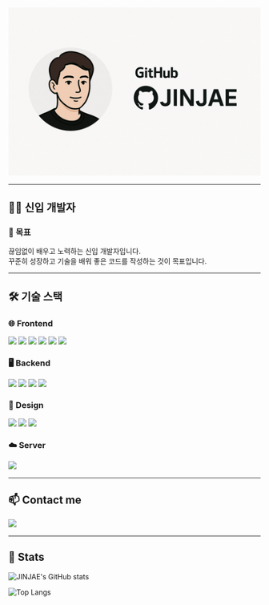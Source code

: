 <div align="center">
  <img src="https://github.com/kkkk-270/kkkk-270/blob/main/jinjaebanner.png" alt="JINJAE GitHub Banner" width="600"/>
</div>

---

## 🧑‍💻 신입 개발자

### 🎯 목표  
끊임없이 배우고 노력하는 신입 개발자입니다.  
꾸준히 성장하고 기술을 배워 좋은 코드를 작성하는 것이 목표입니다.

---

## 🛠️ 기술 스택  

### 🌐 Frontend  
<img src="https://img.shields.io/badge/HTML5-E34F26?style=flat&logo=HTML5&logoColor=white"/>
<img src="https://img.shields.io/badge/CSS3-1572B6?style=flat&logo=CSS3&logoColor=white"/>
<img src="https://img.shields.io/badge/JavaScript-F7DF1E?style=flat&logo=JavaScript&logoColor=black"/>
<img src="https://img.shields.io/badge/React-61DAFB?style=flat&logo=React&logoColor=black"/>
<img src="https://img.shields.io/badge/Bootstrap-7952B3?style=flat&logo=Bootstrap&logoColor=white"/>
<img src="https://img.shields.io/badge/jQuery-0769AD?style=flat&logo=jQuery&logoColor=white"/>

### 🖥️ Backend  
<img src="https://img.shields.io/badge/Java-007396?style=flat&logo=OpenJDK&logoColor=white"/>
<img src="https://img.shields.io/badge/Spring-6DB33F?style=flat&logo=Spring&logoColor=white"/>
<img src="https://img.shields.io/badge/Spring_Boot-6DB33F?style=flat&logo=Spring-Boot&logoColor=white"/>
<img src="https://img.shields.io/badge/MySQL-4479A1?style=flat&logo=MySQL&logoColor=white"/>

### 🎨 Design  
<img src="https://img.shields.io/badge/Figma-F24E1E?style=flat&logo=Figma&logoColor=white"/>
<img src="https://img.shields.io/badge/Photoshop-31A8FF?style=flat&logo=Adobe-Photoshop&logoColor=white"/>
<img src="https://img.shields.io/badge/Illustrator-FF9A00?style=flat&logo=Adobe-Illustrator&logoColor=white"/>

### ☁️ Server  
<img src="https://img.shields.io/badge/AWS-232F3E?style=flat&logo=Amazon-AWS&logoColor=white"/>

---

## 📫 Contact me  
<a href="mailto:th.qsdcv301@gamil.com">
  <img src="https://img.shields.io/badge/Gmail-EA4335?style=flat&logo=Gmail&logoColor=white"/>
</a>

---

## 🏅 Stats  

![JINJAE's GitHub stats](https://github-readme-stats.vercel.app/api?username=qsdcv301&bg_color=00000000&title_color=000000&text_color=000000)

![Top Langs](https://github-readme-stats.vercel.app/api/top-langs/?username=qsdcv301&layout=compact&bg_color=00000000&title_color=000000&text_color=000000)
